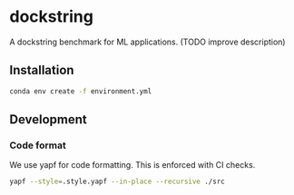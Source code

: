 # dockstring

A dockstring benchmark for ML applications. (TODO improve description)

## Installation

```bash
conda env create -f environment.yml
```

## Development

### Code format

We use yapf for code formatting. This is enforced with CI checks.

```bash
yapf --style=.style.yapf --in-place --recursive ./src
```
